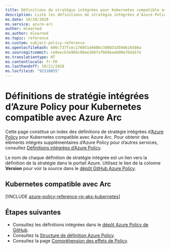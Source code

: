 ```yaml
---
title: Définitions de stratégie intégrées pour Kubernetes compatible avec Azure Arc
description: Liste les définitions de stratégie intégrées d’Azure Policy pour Kubernetes compatible avec Azure Arc. Ces définitions de stratégie intégrées fournissent des approches courantes pour la gestion de vos ressources Azure.
ms.date: 10/20/2020
ms.service: azure-arc
author: mlearned
ms.author: mlearned
ms.topic: reference
ms.custom: subject-policy-reference
ms.openlocfilehash: 606c737fcec176051d460bc3d0831d59d616506a
ms.sourcegitcommit: ce8eecb3e966c08ae368fafb69eaeb00e76da57e
ms.translationtype: HT
ms.contentlocale: fr-FR
ms.lasthandoff: 10/21/2020
ms.locfileid: "92310855"
---
```

# <a name="azure-policy-built-in-definitions-for-azure-arc-enabled-kubernetes"></a>Définitions de stratégie intégrées d’Azure Policy pour Kubernetes compatible avec Azure Arc

Cette page constitue un index des définitions de stratégie intégrées d’[Azure Policy](../../governance/policy/overview.md) pour Kubernetes compatible avec Azure Arc. Pour obtenir des éléments intégrés supplémentaires d’Azure Policy pour d’autres services, consultez [Définitions intégrées d’Azure Policy](../../governance/policy/samples/built-in-policies.md).

Le nom de chaque définition de stratégie intégrée est un lien vers la définition de la stratégie dans le portail Azure. Utilisez le lien de la colonne **Version** pour voir la source dans le [dépôt GitHub Azure Policy](https://github.com/Azure/azure-policy).

## <a name="arc-enabled-kubernetes"></a>Kubernetes compatible avec Arc

[!INCLUDE [azure-policy-reference-rp-aks-kubernetes](../../../includes/policy/reference/byrp/microsoft.kubernetes.md)]

## <a name="next-steps"></a>Étapes suivantes

- Consultez les définitions intégrées dans le [dépôt Azure Policy de GitHub](https://github.com/Azure/azure-policy).
- Consultez la [Structure de définition Azure Policy](../../governance/policy/concepts/definition-structure.md).
- Consultez la page [Compréhension des effets de Policy](../../governance/policy/concepts/effects.md).
